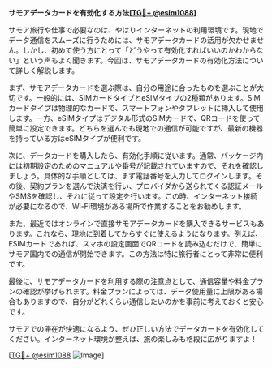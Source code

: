 **サモアデータカードを有効化する方法[[TG💪+ @esim1088](https://t.me/s/esim1088)]**

サモア旅行や仕事で必要なのは、やはりインターネットの利用環境です。現地でデータ通信をスムーズに行うためには、サモアデータカードの活用が欠かせません。しかし、初めて使う方にとって「どうやって有効化すればいいのかわからない」という声もよく聞きます。今回は、サモアデータカードの有効化方法について詳しく解説します。

まず、サモアデータカードを選ぶ際は、自分の用途に合ったものを選ぶことが大切です。一般的には、SIMカードタイプとeSIMタイプの2種類があります。SIMカードタイプは物理的なカードで、スマートフォンやタブレットに挿入して使用します。一方、eSIMタイプはデジタル形式のSIMカードで、QRコードを使って簡単に設定できます。どちらを選んでも現地での通信が可能ですが、最新の機器を持っている方はeSIMタイプが便利です。

次に、データカードを購入したら、有効化手順に従います。通常、パッケージ内には初期設定のためのマニュアルや番号が記載されていますので、それを確認しましょう。具体的な手順としては、まず電話番号を入力してログインします。その後、契約プランを選んで決済を行い、プロバイダから送られてくる認証メールやSMSを確認し、それに従って設定を行います。この時、インターネット接続が必要になるので、Wi-Fi環境がある場所で作業することをお勧めします。

また、最近ではオンラインで直接サモアデータカードを購入できるサービスもあります。これなら、現地に到着してからすぐに使えるようになります。例えば、ESIMカードであれば、スマホの設定画面でQRコードを読み込むだけで、簡単にサモア国内での通信が開始できます。この方法は特に旅行者にとって非常に便利です。

最後に、サモアデータカードを利用する際の注意点として、通信容量や料金プランの確認が挙げられます。料金プランによっては、データ使用量に上限がある場合もありますので、自分がどれくらい通信したいのかを事前に考えておくと安心です。

サモアでの滞在が快適になるよう、ぜひ正しい方法でデータカードを有効化してください。インターネット環境が整えば、旅の楽しみも格段に広がりますよ！

[[TG💪+ @esim1088](https://t.me/s/esim1088) ![Image](https://i.postimg.cc/Y0z9fWf4/image.png)]
